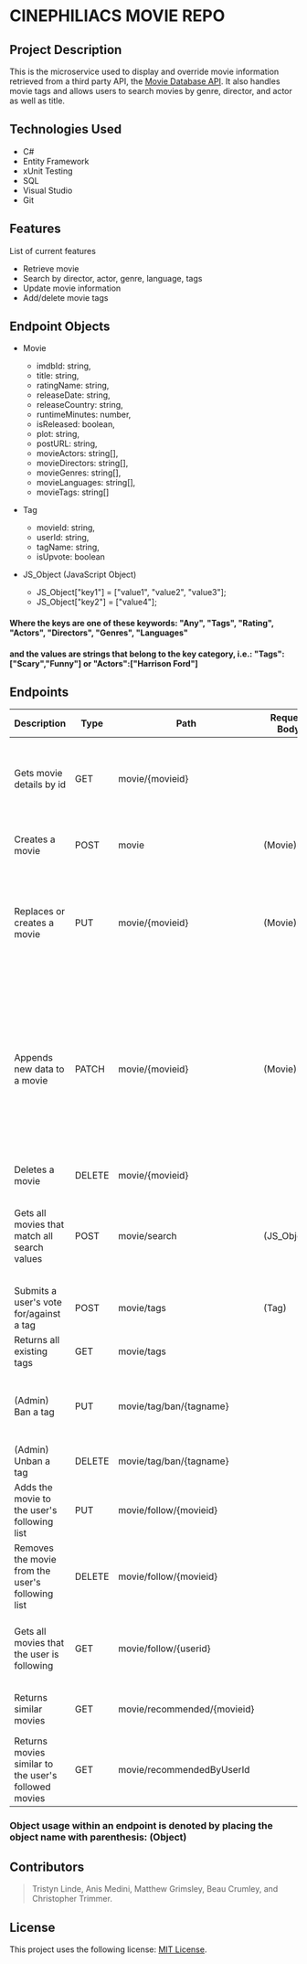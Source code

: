# CINEPHILIACS MOVIE REPO

## Project Description

This is the microservice used to display and override movie information retrieved from a third party API, the [Movie Database API]( https://rapidapi.com/rapidapi/api/movie-database-imdb-alternative/). It also handles movie tags and allows users to search movies by genre, director, and actor as well as title.  

## Technologies Used

* C#
* Entity Framework
* xUnit Testing
* SQL
* Visual Studio
* Git

## Features

List of current features
* Retrieve movie
* Search by director, actor, genre, language, tags
* Update movie information
* Add/delete movie tags 

## Endpoint Objects
* Movie
  * imdbId: string,
  * title: string,
  * ratingName: string,
  * releaseDate: string,
  * releaseCountry: string,
  * runtimeMinutes: number,
  * isReleased: boolean,
  * plot: string,
  * postURL: string,
  * movieActors: string[],
  * movieDirectors: string[],
  * movieGenres: string[],
  * movieLanguages: string[],
  * movieTags: string[]

* Tag
  * movieId: string,
  * userId: string,
  * tagName: string,
  * isUpvote: boolean

* JS_Object (JavaScript Object)
  * JS_Object["key1"] = ["value1", "value2", "value3"];
  * JS_Object["key2"] = ["value4"];
#### Where the keys are one of these keywords: "Any", "Tags", "Rating", "Actors", "Directors", "Genres", "Languages"
#### and the values are strings that belong to the key category, i.e.: "Tags":["Scary","Funny"] or "Actors":["Harrison Ford"]

## Endpoints
| Description                                          | Type   | Path                        | Request Body | Returned  | Comments                                                                                                                                         |
|------------------------------------------------------|--------|-----------------------------|--------------|-----------|--------------------------------------------------------------------------------------------------------------------------------------------------|
| Gets movie details by id                             | GET    | movie/{movieid}             |              | (Movie)   | If the movie does not exist, returns the data from the public movie API.                                                                         |
| Creates a movie                                      | POST   | movie                       | (Movie)      |           | Fails if the movie already exists.                                                                                                               |
| Replaces or creates a movie                          | PUT    | movie/{movieid}             | (Movie)      |           | All movie properties are overwritten to match the provided Movie object.                                                                         |
| Appends new data to a movie                          | PATCH  | movie/{movieid}             | (Movie)      |           | Only the provided properties are updated, missing properties remain unchanged. If movie does not exist, uses data from public movie API as base. |
| Deletes a movie                                      | DELETE | movie/{movieid}             |              |           |                                                                                                                                                  |
| Gets all movies that match all search values         | POST   | movie/search                | (JS_Object)  | string[]  | Returns an array of movieId strings. Does not search the public movie API.                                                                       |
| Submits a user's vote for/against a tag              | POST   | movie/tags                  | (Tag)        |           |                                                                                                                                                  |
| Returns all existing tags                            | GET    | movie/tags                  |              |           |                                                                                                                                                  |
| (Admin) Ban a tag                                    | PUT    | movie/tag/ban/{tagname}     |              |           | Banned tags are not returned with movie details                                                                                                  |
| (Admin) Unban a tag                                  | DELETE | movie/tag/ban/{tagname}     |              |           |                                                                                                                                                  |
| Adds the movie to the user's following list          | PUT    | movie/follow/{movieid}      |              |           |                                                                                                                                                  |
| Removes the movie from the user's following list     | DELETE | movie/follow/{movieid}      |              |           |                                                                                                                                                  |
| Gets all movies that the user is following           | GET    | movie/follow/{userid}       |              | string[]  | Returns a list containing the movieid of each movie.                                                                                             |
| Returns similar movies                               | GET    | movie/recommended/{movieid} |              | (Movie)[] | Returns an array of movie objects                                                                                                                |
| Returns movies similar to the user's followed movies | GET    | movie/recommendedByUserId   |              | (Movie)[] | Returns an array of movie objects                                                                                                                |
### Object usage within an endpoint is denoted by placing the object name with parenthesis: (Object)

## Contributors

> Tristyn Linde, Anis Medini, Matthew Grimsley, Beau Crumley, and Christopher Trimmer.

## License

This project uses the following license: [MIT License]( https://mit-license.org/).
